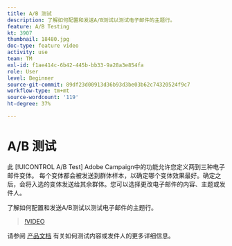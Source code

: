 ```yaml
---
title: A/B 测试
description: 了解如何配置和发送A/B测试以测试电子邮件的主题行。
feature: A/B Testing
kt: 3907
thumbnail: 18480.jpg
doc-type: feature video
activity: use
team: TM
exl-id: f1ae414c-6b42-445b-bb33-9a28a3e854fa
role: User
level: Beginner
source-git-commit: 89df23d00913d36b93d3be03b62c74320524f9c7
workflow-type: tm+mt
source-wordcount: '119'
ht-degree: 37%

---
```


# A/B 测试

此 [!UICONTROL A/B Test] Adobe Campaign中的功能允许您定义两到三种电子邮件变体。 每个变体都会被发送到群体样本，以确定哪个变体效果最好。确定之后，会将入选的变体发送给其余群体。您可以选择更改电子邮件的内容、主题或发件人。

了解如何配置和发送A/B测试以测试电子邮件的主题行。

>[!VIDEO](https://video.tv.adobe.com/v/18480?quality=12&learn=on)

请参阅 [产品文档](https://experienceleague.adobe.com/docs/campaign-standard/using/communication-channels/email-messages/designing-an-a-b-test-email.html) 有关如何测试内容或发件人的更多详细信息。
